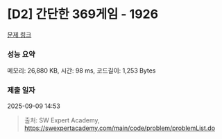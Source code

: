 # [D2] 간단한 369게임 - 1926 

[문제 링크](https://swexpertacademy.com/main/code/problem/problemDetail.do?contestProbId=AV5PTeo6AHUDFAUq) 

### 성능 요약

메모리: 26,880 KB, 시간: 98 ms, 코드길이: 1,253 Bytes

### 제출 일자

2025-09-09 14:53



> 출처: SW Expert Academy, https://swexpertacademy.com/main/code/problem/problemList.do